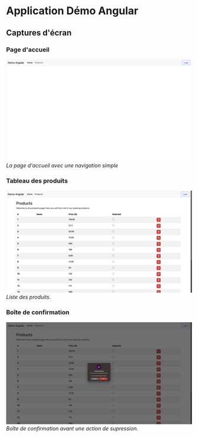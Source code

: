# Application Démo Angular

## Captures d'écran

### Page d'accueil

![Page d'accueil](screenshots/home-page.png)
_La page d'accueil avec une navigation simple_

### Tableau des produits

![Tableau des produits](screenshots/products-table.png)
_Liste des produits._

### Boîte de confirmation

![Boîte de confirmation](screenshots/confirm-alert.png)
_Boîte de confirmation avant une action de supression._
